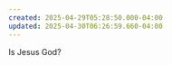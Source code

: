 ```yaml
---
created: 2025-04-29T05:28:50.000-04:00
updated: 2025-04-30T06:26:59.660-04:00
---
```


Is Jesus God?
